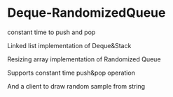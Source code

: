 # Deque-RandomizedQueue
constant time to push and pop

Linked list implementation of Deque&Stack

Resizing array implementation of Randomized Queue

Supports constant time push&pop operation

And a client to draw random sample from string
